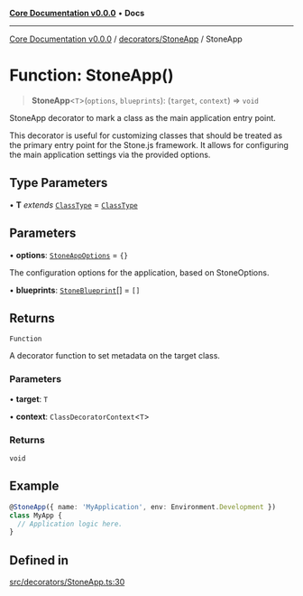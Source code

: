 [**Core Documentation v0.0.0**](../../../README.md) • **Docs**

***

[Core Documentation v0.0.0](../../../modules.md) / [decorators/StoneApp](../README.md) / StoneApp

# Function: StoneApp()

> **StoneApp**\<`T`\>(`options`, `blueprints`): (`target`, `context`) => `void`

StoneApp decorator to mark a class as the main application entry point.

This decorator is useful for customizing classes that should be treated as the primary entry point for the Stone.js framework.
It allows for configuring the main application settings via the provided options.

## Type Parameters

• **T** *extends* [`ClassType`](../../../definitions/type-aliases/ClassType.md) = [`ClassType`](../../../definitions/type-aliases/ClassType.md)

## Parameters

• **options**: [`StoneAppOptions`](../interfaces/StoneAppOptions.md) = `{}`

The configuration options for the application, based on StoneOptions.

• **blueprints**: [`StoneBlueprint`](../../../options/StoneBlueprint/interfaces/StoneBlueprint.md)[] = `[]`

## Returns

`Function`

A decorator function to set metadata on the target class.

### Parameters

• **target**: `T`

• **context**: `ClassDecoratorContext`\<`T`\>

### Returns

`void`

## Example

```typescript
@StoneApp({ name: 'MyApplication', env: Environment.Development })
class MyApp {
  // Application logic here.
}
```

## Defined in

[src/decorators/StoneApp.ts:30](https://github.com/stonemjs/core/blob/be89f756f02a94c320588453a86b3e95bc4e060f/src/decorators/StoneApp.ts#L30)
